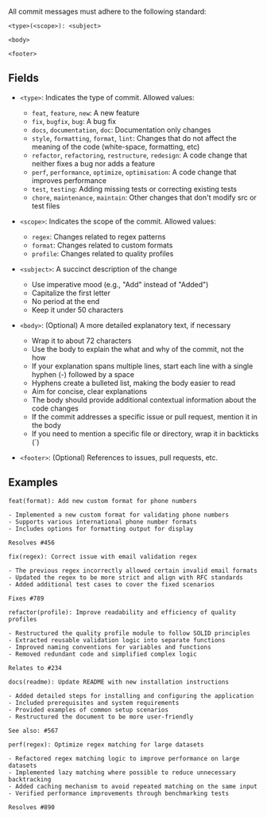 All commit messages must adhere to the following standard:

```
<type>(<scope>): <subject>

<body>

<footer>
```
## Fields

- `<type>`: Indicates the type of commit. Allowed values:
  - `feat`, `feature`, `new`: A new feature
  - `fix`, `bugfix`, `bug`: A bug fix
  - `docs`, `documentation`, `doc`: Documentation only changes
  - `style`, `formatting`, `format`, `lint`: Changes that do not affect the meaning of the code (white-space, formatting, etc)
  - `refactor`, `refactoring`, `restructure`, `redesign`: A code change that neither fixes a bug nor adds a feature
  - `perf`, `performance`, `optimize`, `optimisation`: A code change that improves performance
  - `test`, `testing`: Adding missing tests or correcting existing tests
  - `chore`, `maintenance`, `maintain`: Other changes that don't modify src or test files

- `<scope>`: Indicates the scope of the commit. Allowed values:
  - `regex`: Changes related to regex patterns
  - `format`: Changes related to custom formats
  - `profile`: Changes related to quality profiles

- `<subject>`: A succinct description of the change
  - Use imperative mood (e.g., "Add" instead of "Added")
  - Capitalize the first letter
  - No period at the end
  - Keep it under 50 characters

- `<body>`: (Optional) A more detailed explanatory text, if necessary
  - Wrap it to about 72 characters
  - Use the body to explain the what and why of the commit, not the how
  - If your explanation spans multiple lines, start each line with a single hyphen (-) followed by a space
  - Hyphens create a bulleted list, making the body easier to read
  - Aim for concise, clear explanations
  - The body should provide additional contextual information about the code changes
  - If the commit addresses a specific issue or pull request, mention it in the body
  - If you need to mention a specific file or directory, wrap it in backticks (`)

- `<footer>`: (Optional) References to issues, pull requests, etc.

## Examples

```
feat(format): Add new custom format for phone numbers

- Implemented a new custom format for validating phone numbers
- Supports various international phone number formats
- Includes options for formatting output for display

Resolves #456
```

```
fix(regex): Correct issue with email validation regex

- The previous regex incorrectly allowed certain invalid email formats
- Updated the regex to be more strict and align with RFC standards
- Added additional test cases to cover the fixed scenarios

Fixes #789
```

```
refactor(profile): Improve readability and efficiency of quality profiles

- Restructured the quality profile module to follow SOLID principles
- Extracted reusable validation logic into separate functions
- Improved naming conventions for variables and functions
- Removed redundant code and simplified complex logic

Relates to #234
```

```
docs(readme): Update README with new installation instructions

- Added detailed steps for installing and configuring the application
- Included prerequisites and system requirements
- Provided examples of common setup scenarios
- Restructured the document to be more user-friendly

See also: #567
```

```
perf(regex): Optimize regex matching for large datasets

- Refactored regex matching logic to improve performance on large datasets
- Implemented lazy matching where possible to reduce unnecessary backtracking
- Added caching mechanism to avoid repeated matching on the same input
- Verified performance improvements through benchmarking tests

Resolves #890
```
